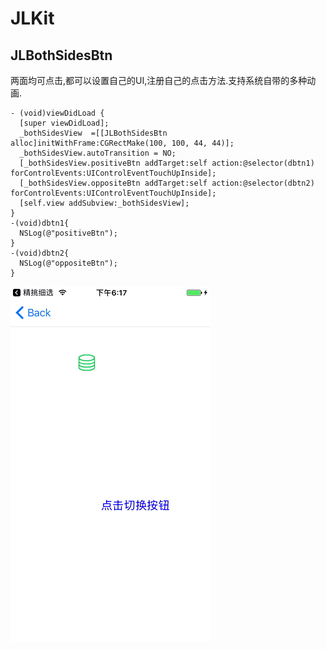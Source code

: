 # JLKit
## JLBothSidesBtn
两面均可点击,都可以设置自己的UI,注册自己的点击方法.支持系统自带的多种动画.

    - (void)viewDidLoad {
      [super viewDidLoad];
      _bothSidesView  =[[JLBothSidesBtn alloc]initWithFrame:CGRectMake(100, 100, 44, 44)];
      _bothSidesView.autoTransition = NO;
      [_bothSidesView.positiveBtn addTarget:self action:@selector(dbtn1) forControlEvents:UIControlEventTouchUpInside];
      [_bothSidesView.oppositeBtn addTarget:self action:@selector(dbtn2) forControlEvents:UIControlEventTouchUpInside];
      [self.view addSubview:_bothSidesView];
    }
    -(void)dbtn1{
      NSLog(@"positiveBtn");
    }
    -(void)dbtn2{
      NSLog(@"oppositeBtn");
    }
  
![image](https://github.com/jianlong108/JLKit/blob/master/JLKitDemo/JLKitDemo/bothsides%20btn/ezgif.com-video-to-gif.gif)

